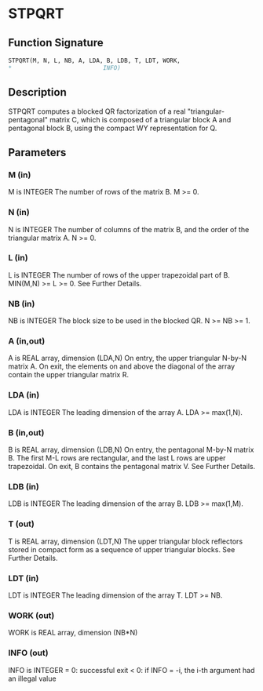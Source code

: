 # STPQRT

## Function Signature

```fortran
STPQRT(M, N, L, NB, A, LDA, B, LDB, T, LDT, WORK,
*                          INFO)
```

## Description


 STPQRT computes a blocked QR factorization of a real
 "triangular-pentagonal" matrix C, which is composed of a
 triangular block A and pentagonal block B, using the compact
 WY representation for Q.

## Parameters

### M (in)

M is INTEGER The number of rows of the matrix B. M >= 0.

### N (in)

N is INTEGER The number of columns of the matrix B, and the order of the triangular matrix A. N >= 0.

### L (in)

L is INTEGER The number of rows of the upper trapezoidal part of B. MIN(M,N) >= L >= 0. See Further Details.

### NB (in)

NB is INTEGER The block size to be used in the blocked QR. N >= NB >= 1.

### A (in,out)

A is REAL array, dimension (LDA,N) On entry, the upper triangular N-by-N matrix A. On exit, the elements on and above the diagonal of the array contain the upper triangular matrix R.

### LDA (in)

LDA is INTEGER The leading dimension of the array A. LDA >= max(1,N).

### B (in,out)

B is REAL array, dimension (LDB,N) On entry, the pentagonal M-by-N matrix B. The first M-L rows are rectangular, and the last L rows are upper trapezoidal. On exit, B contains the pentagonal matrix V. See Further Details.

### LDB (in)

LDB is INTEGER The leading dimension of the array B. LDB >= max(1,M).

### T (out)

T is REAL array, dimension (LDT,N) The upper triangular block reflectors stored in compact form as a sequence of upper triangular blocks. See Further Details.

### LDT (in)

LDT is INTEGER The leading dimension of the array T. LDT >= NB.

### WORK (out)

WORK is REAL array, dimension (NB*N)

### INFO (out)

INFO is INTEGER = 0: successful exit < 0: if INFO = -i, the i-th argument had an illegal value

